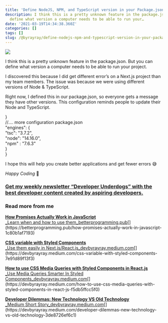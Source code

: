```yaml
---
title: 'Define NodeJS, NPM, and TypeScript version in your Package.json'
description: I think this is a pretty unknown feature in the package.json. But you can
  define what version a computer needs to be able to run your…
date: '2021-03-19T14:34:38.360Z'
categories: []
tags: []
slug: /@byrayray/define-nodejs-npm-and-typescript-version-in-your-package-json-6933d3ef280e
---
```


![](/images/0__kIGc2Km__PQZMLbzZ.jpg)

I think this is a pretty unknown feature in the package.json. But you can define what version a computer needs to be able to run your project.

I discovered this because I did get different error’s on a Next.js project than my team members. The issue was because we were using different versions of Node & TypeScript.

Right now, I defined this in our package.json, so everyone gets a message they have other versions. This configuration reminds people to update their Node and TypeScript.

}  
//.... more configuration package.json  
    "engines": {  
        "tsc": "3.7.2",  
        "node": "14.16.0",  
        "npm" : "7.6.3"  
    }  
}

I hope this will help you create better applications and get fewer errors 😅

_Happy Coding_ 🚀

### [Get my weekly newsletter “Developer Underdogs” with the best developer content created by aspiring developers.](https://www.getrevue.co/profile/devbyrayray)

### Read more from me

[**How Promises Actually Work in JavaScript**  
_Learn when and how to use them_betterprogramming.pub](https://betterprogramming.pub/how-promises-actually-work-in-javascript-1c80b1af7193 "https://betterprogramming.pub/how-promises-actually-work-in-javascript-1c80b1af7193")[](https://betterprogramming.pub/how-promises-actually-work-in-javascript-1c80b1af7193)

[**CSS variable with Styled Components**  
_Use them easily in Next.js/React.js_devbyrayray.medium.com](https://devbyrayray.medium.com/css-variable-with-styled-components-7e91d89f13f3 "https://devbyrayray.medium.com/css-variable-with-styled-components-7e91d89f13f3")[](https://devbyrayray.medium.com/css-variable-with-styled-components-7e91d89f13f3)

[**How to use CSS Media Queries with Styled Components in React.js**  
_Use Media Queries Smarter In Styled Components_devbyrayray.medium.com](https://devbyrayray.medium.com/how-to-use-css-media-queries-with-styled-components-in-react-js-f5db5ffcc5f0 "https://devbyrayray.medium.com/how-to-use-css-media-queries-with-styled-components-in-react-js-f5db5ffcc5f0")[](https://devbyrayray.medium.com/how-to-use-css-media-queries-with-styled-components-in-react-js-f5db5ffcc5f0)

[**Developer Dilemmas: New Technology VS Old Technology**  
_Medium Short Story_devbyrayray.medium.com](https://devbyrayray.medium.com/developer-dilemmas-new-technology-vs-old-technology-3de8726ef6c1 "https://devbyrayray.medium.com/developer-dilemmas-new-technology-vs-old-technology-3de8726ef6c1")[](https://devbyrayray.medium.com/developer-dilemmas-new-technology-vs-old-technology-3de8726ef6c1)